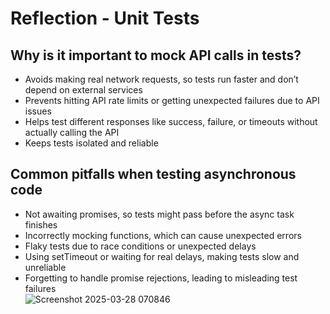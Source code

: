 # Reflection - Unit Tests

## Why is it important to mock API calls in tests?  
- Avoids making real network requests, so tests run faster and don’t depend on external services  
- Prevents hitting API rate limits or getting unexpected failures due to API issues  
- Helps test different responses like success, failure, or timeouts without actually calling the API  
- Keeps tests isolated and reliable  

## Common pitfalls when testing asynchronous code  
- Not awaiting promises, so tests might pass before the async task finishes  
- Incorrectly mocking functions, which can cause unexpected errors  
- Flaky tests due to race conditions or unexpected delays  
- Using setTimeout or waiting for real delays, making tests slow and unreliable  
- Forgetting to handle promise rejections, leading to misleading test failures  
![Screenshot 2025-03-28 070846](https://github.com/user-attachments/assets/0a2b2aea-567b-402b-aed7-e3228fc187d9)
